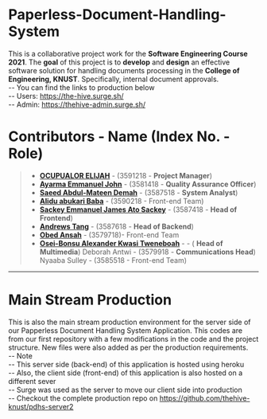 # Paperless-Document-Handling-System

This is a collaborative project work for the __Software Engineering Course 2021__.
The __goal__ of this project is to __develop__ and __design__ an effective software solution for
handling documents processing in the __College of Engineering, KNUST__. Specifically,
internal document approvals.\
-- You can find the links to production below\
-- Users: https://the-hive.surge.sh/ \
-- Admin: https://thehive-admin.surge.sh/

# Contributors - Name (Index No. - Role)


>- __[OCUPUALOR ELIJAH](https://github.com/Koffi-Cobbin)__ - (3591218 - __Project Manager__)
>- __[Ayarma Emmanuel John](https://github.com/EJAyarma)__ - (3581418 - __Quality Assurance Officer__) 
>- __[Saeed Abdul-Mateen Demah](https://github.com/kin-saga)__ - (3587518 - __System Analyst__)
>- __[Alidu abukari Baba](https://github.com/khalid753)__ - (3590218 - Front-end Team)
>- __[Sackey Emmanuel James Ato Sackey](https://github.com/Ejasackey)__ - (3587418 - __Head of Frontend__)
>- __[Andrews Tang](https://github.com/cocastic8590)__ - (3587618 - __Head of Backend__)
>- __[Obed Ansah](https://github.com/obedansah)__ - (3579718)- Front-end Team
>- __[Osei-Bonsu Alexander Kwasi Tweneboah](https://github.com/TKJNR)__ - - ( __Head of Multimedia__)
 Deborah Antwi -  (3579918 - __Communications Head__)
 Nyaaba Sulley - (3585518 - Front-end Team)
___

# Main Stream Production
This is also the main stream production environment for the server side of our 
Papperless Document Handling System Application. This codes are from our first 
repository with a few modifications in the code and the project structure.
New files were also added as per the production requirements.\
-- Note \
-- This server side (back-end) of this application is hosted using heroku\
-- Also, the client side (front-end) of this application is also hosted on a different sever\
-- Surge was used as the server to move our client side into production\
-- Checkout the complete production repo on https://github.com/thehive-knust/pdhs-server2

